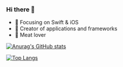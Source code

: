 ### Hi there 👋

<!--
**CorrineChanY/CorrineChanY** is a ✨ _special_ ✨ repository because its `README.md` (this file) appears on your GitHub profile.

Here are some ideas to get you started:

- 🔭 I’m currently working on ...
- 🌱 I’m currently learning ...
- 👯 I’m looking to collaborate on ...
- 🤔 I’m looking for help with ...
- 💬 Ask me about ...
- 📫 How to reach me: ...
- 😄 Pronouns: ...
- ⚡ Fun fact: ...
-->

- :orange_book: Focusing on Swift & iOS
- :hammer: Creator of applications and frameworks
- :meat_on_bone: Meat lover


[![Anurag's GitHub stats](https://github-readme-stats.vercel.app/api?username=CorrineChanY&show_icons=true&theme=radical)](https://github.com/anuraghazra/github-readme-stats)

[![Top Langs](https://github-readme-stats.vercel.app/api/top-langs/?username=CorrineChanY)](https://github.com/anuraghazra/github-readme-stats)
